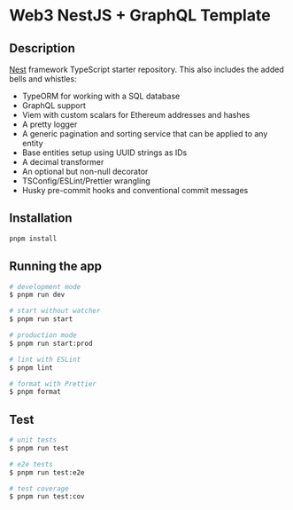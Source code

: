 # Web3 NestJS + GraphQL Template

## Description

[Nest](https://github.com/nestjs/nest) framework TypeScript starter repository. This also includes the added bells and whistles:

- TypeORM for working with a SQL database
- GraphQL support
- Viem with custom scalars for Ethereum addresses and hashes
- A pretty logger
- A generic pagination and sorting service that can be applied to any entity
- Base entities setup using UUID strings as IDs
- A decimal transformer
- An optional but non-null decorator
- TSConfig/ESLint/Prettier wrangling
- Husky pre-commit hooks and conventional commit messages

## Installation

```bash
pnpm install
```

## Running the app

```bash
# development mode
$ pnpm run dev

# start without watcher
$ pnpm run start

# production mode
$ pnpm run start:prod

# lint with ESLint
$ pnpm lint

# format with Prettier
$ pnpm format
```

## Test

```bash
# unit tests
$ pnpm run test

# e2e tests
$ pnpm run test:e2e

# test coverage
$ pnpm run test:cov
```
